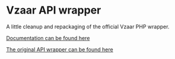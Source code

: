 Vzaar API wrapper
===
A little cleanup and repackaging of the official Vzaar PHP wrapper.

[Documentation can be found here](http://developer.vzaar.com/docs/index.html)

[The original API wrapper can be found here](https://code.google.com/p/vzaar/)